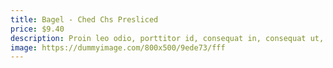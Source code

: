 ```yaml
---
title: Bagel - Ched Chs Presliced
price: $9.40
description: Proin leo odio, porttitor id, consequat in, consequat ut, nulla. Sed accumsan felis. Ut at dolor quis odio consequat varius.
image: https://dummyimage.com/800x500/9ede73/fff
---
```

